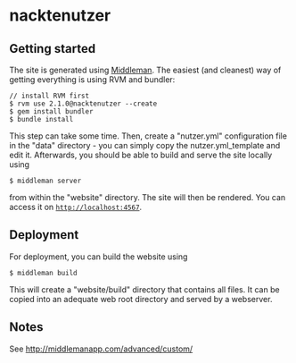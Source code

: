nacktenutzer
============

Getting started
---------------

The site is generated using [Middleman](www.middlemanapp.com). The easiest (and
cleanest) way of getting everything is using RVM and bundler:

    // install RVM first
    $ rvm use 2.1.0@nacktenutzer --create
    $ gem install bundler
    $ bundle install

This step can take some time. Then, create a "nutzer.yml" configuration
file in the "data" directory - you can simply copy the
nutzer.yml_template and edit it. Afterwards, you should be able to build
and serve the site locally using

    $ middleman server

from within the "website" directory. The site will then be rendered. 
You can access it on
[````http://localhost:4567````](http://localhost:4567).

Deployment
----------

For deployment, you can build the website using 

    $ middleman build

This will create a "website/build" directory that contains all files. It
can be copied into an adequate web root directory and served by a
webserver. 

Notes
-----

See http://middlemanapp.com/advanced/custom/
